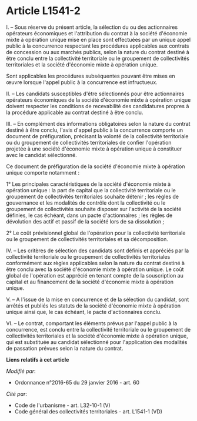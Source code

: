 # Article L1541-2

I. – Sous réserve du présent article, la sélection du ou des actionnaires opérateurs économiques et l'attribution du contrat
à la société d'économie mixte à opération unique mise en place sont effectuées par un unique appel public à la concurrence
respectant les procédures applicables aux contrats de concession ou aux marchés publics, selon la nature du contrat destiné à
être conclu entre la collectivité territoriale ou le groupement de collectivités territoriales et la société d'économie mixte
à opération unique.

Sont applicables les procédures subséquentes pouvant être mises en œuvre lorsque l'appel public à la concurrence est
infructueux.

II. – Les candidats susceptibles d'être sélectionnés pour être actionnaires opérateurs économiques de la société d'économie
mixte à opération unique doivent respecter les conditions de recevabilité des candidatures propres à la procédure applicable
au contrat destiné à être conclu.

III. – En complément des informations obligatoires selon la nature du contrat destiné à être conclu, l'avis d'appel public à
la concurrence comporte un document de préfiguration, précisant la volonté de la collectivité territoriale ou du groupement
de collectivités territoriales de confier l'opération projetée à une société d'économie mixte à opération unique à constituer
avec le candidat sélectionné.

Ce document de préfiguration de la société d'économie mixte à opération unique comporte notamment :

1° Les principales caractéristiques de la société d'économie mixte à opération unique : la part de capital que la
collectivité territoriale ou le groupement de collectivités territoriales souhaite détenir ; les règles de gouvernance et les
modalités de contrôle dont la collectivité ou le groupement de collectivités souhaite disposer sur l'activité de la société
définies, le cas échéant, dans un pacte d'actionnaires ; les règles de dévolution des actif et passif de la société lors de
sa dissolution ;

2° Le coût prévisionnel global de l'opération pour la collectivité territoriale ou le groupement de collectivités
territoriales et sa décomposition.

IV. – Les critères de sélection des candidats sont définis et appréciés par la collectivité territoriale ou le groupement de
collectivités territoriales conformément aux règles applicables selon la nature du contrat destiné à être conclu avec la
société d'économie mixte à opération unique. Le coût global de l'opération est apprécié en tenant compte de la souscription
au capital et au financement de la société d'économie mixte à opération unique.

V. – A l'issue de la mise en concurrence et de la sélection du candidat, sont arrêtés et publiés les statuts de la société
d'économie mixte à opération unique ainsi que, le cas échéant, le pacte d'actionnaires conclu.

VI. – Le contrat, comportant les éléments prévus par l'appel public à la concurrence, est conclu entre la collectivité
territoriale ou le groupement de collectivités territoriales et la société d'économie mixte à opération unique, qui est
substituée au candidat sélectionné pour l'application des modalités de passation prévues selon la nature du contrat.

**Liens relatifs à cet article**

_Modifié par_:

  - Ordonnance n°2016-65 du 29 janvier 2016 - art. 60

_Cité par_:

  - Code de l'urbanisme - art. L32-10-1 (V)
  - Code général des collectivités territoriales - art. L1541-1 (VD)
